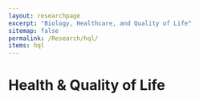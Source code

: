 ```yaml
---
layout: researchpage
excerpt: "Biology, Healthcare, and Quality of Life"
sitemap: false
permalink: /Research/hql/
items: hql
---
```


# Health & Quality of Life

